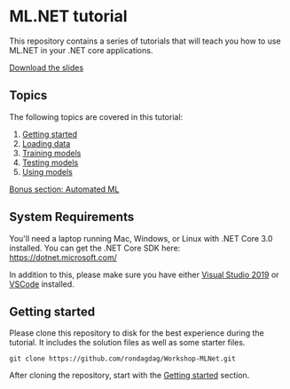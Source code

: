 # ML.NET tutorial

This repository contains a series of tutorials that will teach you how to 
use ML.NET in your .NET core applications.

[Download the slides](./slides.pptx)

## Topics

The following topics are covered in this tutorial: 

1. [Getting started](docs/getting-started/README.md)
2. [Loading data](docs/loading-data/README.md)
3. [Training models](docs/training-models/README.md)
4. [Testing models](docs/testing-models/README.md)
5. [Using models](docs/using-models/README.md)

[Bonus section: Automated ML](https://youtu.be/6udPLZR0vvQ)

## System Requirements

You'll need a laptop running Mac, Windows, or Linux with .NET Core 3.0
installed. You can get the .NET Core SDK here: https://dotnet.microsoft.com/

In addition to this, please make sure you have either 
[Visual Studio 2019](https://visualstudio.microsoft.com/)
or [VSCode](https://code.visualstudio.com) installed.

## Getting started
Please clone this repository to disk for the best experience during the
tutorial. It includes the solution files as well as some starter files.

```
git clone https://github.com/rondagdag/Workshop-MLNet.git
```

After cloning the repository, start with the 
[Getting started](docs/getting-started/README.md) section.

